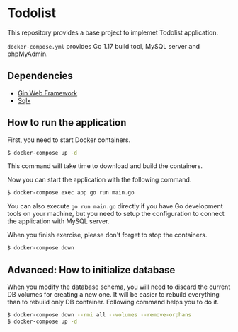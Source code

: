 # Todolist
This repository provides a base project to implemet Todolist application.

`docker-compose.yml` provides Go 1.17 build tool, MySQL server and phpMyAdmin.

## Dependencies
- [Gin Web Framework](https://pkg.go.dev/github.com/gin-gonic/gin)
- [Sqlx](https://pkg.go.dev/github.com/jmoiron/sqlx)

## How to run the application
First, you need to start Docker containers.
```sh
$ docker-compose up -d
```
This command will take time to download and build the containers.

Now you can start the application with the following command.
```sh
$ docker-compose exec app go run main.go
```
You can also execute `go run main.go` directly if you have Go development tools on your machine, but you need to setup the configuration to connect the application with MySQL server.

When you finish exercise, please don't forget to stop the containers.
```sh
$ docker-compose down
```

## Advanced: How to initialize database
When you modify the database schema, you will need to discard the current DB volumes for creating a new one.
It will be easier to rebuild everything than to rebuild only DB container.
Following command helps you to do it.
```sh
$ docker-compose down --rmi all --volumes --remove-orphans
$ docker-compose up -d
```
